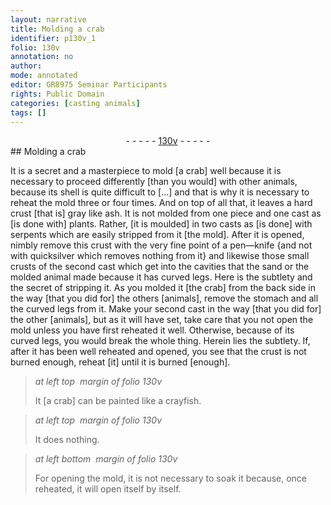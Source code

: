 ```yaml
---
layout: narrative
title: Molding a crab
identifier: p130v_1
folio: 130v
annotation: no
author:
mode: annotated
editor: GR8975 Seminar Participants
rights: Public Domain
categories: [casting animals]
tags: []
---
```


 <div class="folio" align="center">- - - - - <a href="http://gallica.bnf.fr/ark:/12148/btv1b10500001g/f266.item.r=.zoom" target="_blank">130v</a> - - - - - </div> 
##  Molding a crab

   <span class="activity"></span> 
 It is a secret and a masterpiece to mold [a crab] well because it is necessary to proceed differently [than you would] with other animals, because its shell is quite difficult to [...] and that is why it is necessary to reheat the mold three or four times. And on top of all that, it leaves a hard crust [that is] gray like ash. It is not molded from one piece and one cast as [is done with] plants. Rather, [it is moulded] in two casts as [is done] with <span class="animal">serpents</span> which are easily stripped from it [the mold]. After it is opened, nimbly remove this crust with the very fine point of a <span class="tool">pen—knife</span> {and not with <span class="tool">quicksilver</span> which removes nothing from it} and likewise those small crusts of the second cast which get into the cavities that the sand or the molded animal made because it has curved legs. Here is the subtlety and the secret of stripping it. As you molded it [the crab] from the back side in the way [that you did for] the others [animals], remove the stomach and all the curved legs from it. Make your second cast in the way [that you did for] the other [animals], but as it will have set, take care that you not open the mold unless you have first reheated it well. Otherwise, because of its curved legs, you would break the whole thing. Herein lies the subtlety. If, after it has been well reheated and opened, you see that the crust is not burned enough, reheat [it] until it is burned [enough]. 
 
> *at left top  margin of folio 130v*
> 
>  It [a crab] can be painted like a <span class="animal">crayfish</span>. 
 
> *at left top  margin of folio 130v*
> 
>  It does nothing. 
 
> *at left bottom  margin of folio 130v*
> 
>  For opening the mold, it is not necessary to soak it because, once reheated, it will open itself by itself. 
 